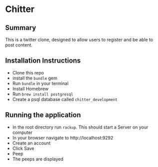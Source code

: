 Chitter
==================

Summary
-------

This is a twitter clone, designed to allow users to register and be able to post content.



Installation Instructions
-------

* Clone this repo
* install the `bundle` gem
* Run `bundle` in your terminal
* Install Homebrew
* Run `brew install postgresql`
* Create a psql database called `chitter_development`

Running the application
-----

* In the root directory run `rackup`. This should start a Server on your computer
* In your browser navigate to http://localhost:9292
* Create an account
* Click Save
* Peep
* The peeps are displayed
